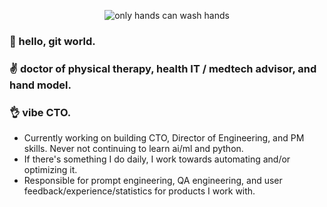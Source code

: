 <p align="center">
  <img src="https://i.pinimg.com/736x/5c/6e/b0/5c6eb0761aefab98ce730260b1f9d1d8.jpg" alt="only hands can wash hands" />
</p>

### 👋 hello, git world.
### :v: doctor of physical therapy, health IT / medtech advisor, and hand model.
### 👌 vibe CTO.

- Currently working on building CTO, Director of Engineering, and PM skills. Never not continuing to learn ai/ml and python.
- If there's something I do daily, I work towards automating and/or optimizing it.
- Responsible for prompt engineering, QA engineering, and user feedback/experience/statistics for products I work with.

<!--
wow ur HERE!
-->
